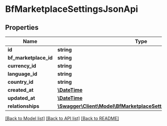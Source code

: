 # BfMarketplaceSettingsJsonApi

## Properties
Name | Type | Description | Notes
------------ | ------------- | ------------- | -------------
**id** | **string** |  | [optional] 
**bf_marketplace_id** | **string** |  | 
**currency_id** | **string** |  | 
**language_id** | **string** |  | 
**country_id** | **string** |  | 
**created_at** | [**\DateTime**](\DateTime.md) |  | 
**updated_at** | [**\DateTime**](\DateTime.md) |  | [optional] 
**relationships** | [**\Swagger\Client\Model\BfMarketplaceSettingsJsonApiRelationships**](BfMarketplaceSettingsJsonApiRelationships.md) |  | [optional] 

[[Back to Model list]](../../README.md#documentation-for-models) [[Back to API list]](../../README.md#documentation-for-api-endpoints) [[Back to README]](../../README.md)

